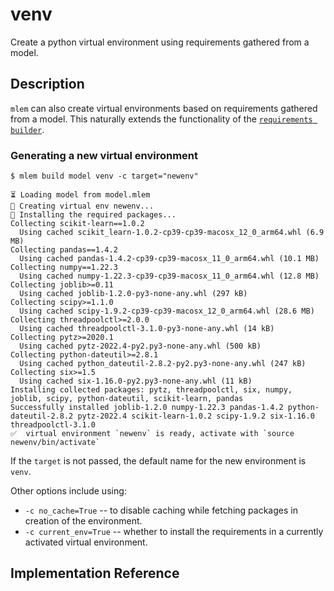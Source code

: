 # venv

Create a python virtual environment using requirements gathered from a model.

## Description

`mlem` can also create virtual environments based on requirements gathered from
a model. This naturally extends the functionality of the
[`requirements builder`](/doc/object-reference/build/requirements).

### Generating a new virtual environment

```cli
$ mlem build model venv -c target="newenv"

⏳️ Loading model from model.mlem
💼 Creating virtual env newenv...
💼 Installing the required packages...
Collecting scikit-learn==1.0.2
  Using cached scikit_learn-1.0.2-cp39-cp39-macosx_12_0_arm64.whl (6.9 MB)
Collecting pandas==1.4.2
  Using cached pandas-1.4.2-cp39-cp39-macosx_11_0_arm64.whl (10.1 MB)
Collecting numpy==1.22.3
  Using cached numpy-1.22.3-cp39-cp39-macosx_11_0_arm64.whl (12.8 MB)
Collecting joblib>=0.11
  Using cached joblib-1.2.0-py3-none-any.whl (297 kB)
Collecting scipy>=1.1.0
  Using cached scipy-1.9.2-cp39-cp39-macosx_12_0_arm64.whl (28.6 MB)
Collecting threadpoolctl>=2.0.0
  Using cached threadpoolctl-3.1.0-py3-none-any.whl (14 kB)
Collecting pytz>=2020.1
  Using cached pytz-2022.4-py2.py3-none-any.whl (500 kB)
Collecting python-dateutil>=2.8.1
  Using cached python_dateutil-2.8.2-py2.py3-none-any.whl (247 kB)
Collecting six>=1.5
  Using cached six-1.16.0-py2.py3-none-any.whl (11 kB)
Installing collected packages: pytz, threadpoolctl, six, numpy, joblib, scipy, python-dateutil, scikit-learn, pandas
Successfully installed joblib-1.2.0 numpy-1.22.3 pandas-1.4.2 python-dateutil-2.8.2 pytz-2022.4 scikit-learn-1.0.2 scipy-1.9.2 six-1.16.0 threadpoolctl-3.1.0
✅  virtual environment `newenv` is ready, activate with `source newenv/bin/activate`
```

If the `target` is not passed, the default name for the new environment is
`venv`.

Other options include using:

- `-c no_cache=True` -- to disable caching while fetching packages in creation
  of the environment.
- `-c current_env=True` -- whether to install the requirements in a currently
  activated virtual environment.

## Implementation Reference
